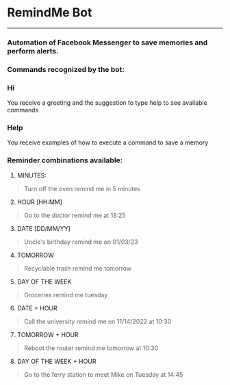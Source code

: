 # RemindMe Bot
***
### Automation of Facebook Messenger to save memories and perform alerts.

### Commands recognized by the bot:

### Hi
You receive a greeting and the suggestion to type help to see available commands

### Help
You receive examples of how to execute a command to save a memory

### Reminder combinations available:

1. MINUTES:
> Turn off the oven remind me in 5 minutes

2. HOUR [HH:MM]
> Go to the doctor remind me at 18:25

3. DATE [DD/MM/YY]
> Uncle's birthday remind me on 01/03/23

4. TOMORROW
> Recyclable trash remind me tomorrow

5. DAY OF THE WEEK
> Groceries remind me tuesday

6. DATE + HOUR 
> Call the university remind me on 11/14/2022 at 10:30

7. TOMORROW + HOUR
> Reboot the router remind me tomorrow at 10:30

8. DAY OF THE WEEK + HOUR
> Go to the ferry station to meet Mike on Tuesday at 14:45
